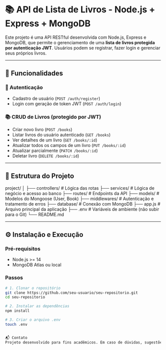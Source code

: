 # 📚 API de Lista de Livros - Node.js + Express + MongoDB

Este projeto é uma API RESTful desenvolvida com Node.js, Express e MongoDB, que permite o gerenciamento de uma **lista de livros protegida por autenticação JWT**. Usuários podem se registrar, fazer login e gerenciar seus próprios livros.

---

## 🚀 Funcionalidades

### 🔐 Autenticação
- Cadastro de usuário (`POST /auth/register`)
- Login com geração de token JWT (`POST /auth/login`)

### 📚 CRUD de Livros (protegido por JWT)
- Criar novo livro (`POST /books`)
- Listar livros do usuário autenticado (`GET /books`)
- Ver detalhes de um livro (`GET /books/:id`)
- Atualizar todos os campos de um livro (`PUT /books/:id`)
- Atualizar parcialmente (`PATCH /books/:id`)
- Deletar livro (`DELETE /books/:id`)

---

## 🧱 Estrutura do Projeto

project/
│
├── controllers/ # Lógica das rotas
├── services/ # Lógica de negócio e acesso ao banco
├── routes/ # Endpoints da API
├── models/ # Modelos do Mongoose (User, Book)
├── middlewares/ # Autenticação e tratamento de erros
├── database/ # Conexão com MongoDB
├── app.js # Arquivo principal da aplicação
├── .env # Variáveis de ambiente (não subir para o Git)
└── README.md



---

## ⚙️ Instalação e Execução

### Pré-requisitos
- Node.js >= 14
- MongoDB Atlas ou local

### Passos

```bash
# 1. Clonar o repositório
git clone https://github.com/seu-usuario/seu-repositorio.git
cd seu-repositorio

# 2. Instalar as dependências
npm install

# 3. Criar o arquivo .env
touch .env


📬 Contato
Projeto desenvolvido para fins acadêmicos. Em caso de dúvidas, sugestões ou colaborações, entre em contato.